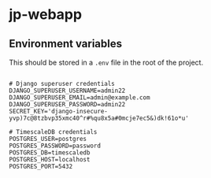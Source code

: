 # jp-webapp

## Environment variables

This should be stored in a `.env` file in the root of the project.

``` .env

# Django superuser credentials
DJANGO_SUPERUSER_USERNAME=admin22
DJANGO_SUPERUSER_EMAIL=admin@example.com
DJANGO_SUPERUSER_PASSWORD=admin22
SECRET_KEY='django-insecure-yvp)7c@8tzbvp35xmc40^r#%qu8x5a#0mcje7ec5&)dk!61o*u'

# TimescaleDB credentials
POSTGRES_USER=postgres
POSTGRES_PASSWORD=password
POSTGRES_DB=timescaledb
POSTGRES_HOST=localhost
POSTGRES_PORT=5432

```

